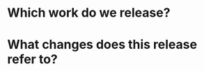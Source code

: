 # Which work do we release?
<!--
Please name the paper it refers to, or a reference to what
the current release contains.
-->

# What changes does this release refer to?
<!--
Please list the commits that are part of this release.
-->
